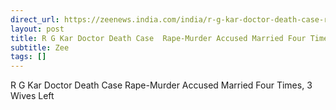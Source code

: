 ```yaml
---
direct_url: https://zeenews.india.com/india/r-g-kar-doctor-death-case-rape-murder-accused-married-four-times-3-wives-left-2776761.html
layout: post
title: R G Kar Doctor Death Case  Rape-Murder Accused Married Four Times, 3 Wives Left
subtitle: Zee
tags: []
---
```


R G Kar Doctor Death Case  Rape-Murder Accused Married Four Times, 3 Wives Left

